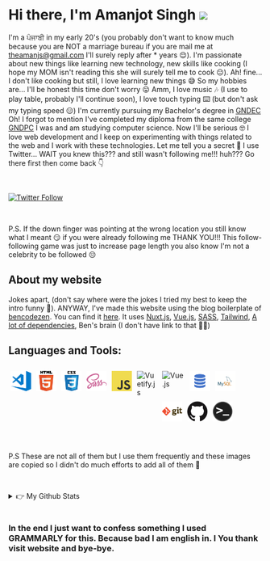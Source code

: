 # Hi there, I'm Amanjot Singh <img src="https://media.giphy.com/media/hvRJCLFzcasrR4ia7z/giphy.gif" width="35px" style="display:inline!important">

I'm a ਪੰਜਾਬੀ in my early 20's (you probably don't want to know much because you are NOT a marriage bureau if you are mail me at theamanjs@gmail.com I'll surely reply after \* years 😌). I'm passionate about new things like learning new technology, new skills like cooking (I hope my MOM isn't reading this she will surely tell me to cook 😐). Ah! fine... I don't like cooking but still, I love learning new things 😅 So my hobbies are... I'll be honest this time don't worry 😛 Amm, I love music 🎶 (I use to play table, probably I'll continue soon), I love touch typing ⌨️ (but don't ask my typing speed 😑) I'm currently pursuing my Bachelor's degree in [GNDEC](https://gndec.ac.in) Oh! I forgot to mention I've completed my diploma from the same college [GNDPC](https://gndpoly.org) I was and am studying computer science. Now I'll be serious 🤓 I love web development and I keep on experimenting with things related to the web and I work with these technologies. Let me tell you a secret 🤫 I use Twitter... WAIT you knew this??? and still wasn't following me!!! huh??? Go there first then come back 👇 

<br />

[![Twitter Follow](https://img.shields.io/twitter/follow/theamanjs?color=1DA1F2&logo=twitter&style=for-the-badge)](https://twitter.com/intent/follow?original_referer=https%3A%2F%2Fgithub.com%2Ftheamanjs&screen_name=theamanjs)

<br />

P.S. If the down finger was pointing at the wrong location you still know what I meant 😏 if you were already following me THANK YOU!!! This follow-following game was just to increase page length you also know I'm not a celebrity to be followed  😔 

## About my website

Jokes apart, (don't say where were the jokes I tried my best to keep the intro funny 🤕). ANYWAY, I've made this website using the blog boilerplate of [bencodezen](https://twitter.com/bencodezen). You can find it [here](https://github.com/bencodezen/bens-blog-boilerplate). It uses [Nuxt.js](https://nuxtjs.org/), [Vue.js](https://vuejs.org), [SASS](https://sass-lang.com/), [Tailwind](https://tailwindcss.com/), [A lot of dependencies](https://github.com/bencodezen/bens-blog-boilerplate/blob/master/package.json), Ben's brain (I don't have link to that 🤷‍♂️)


## Languages and Tools:

[<img align="left" alt="Visual Studio Code" width="40px" style="display:block;margin: 10px 5px" src="https://raw.githubusercontent.com/github/explore/80688e429a7d4ef2fca1e82350fe8e3517d3494d/topics/visual-studio-code/visual-studio-code.png" />][vscode]
[<img align="left" alt="HTML5" width="40px" style="display:block;margin: 10px 5px" src="https://raw.githubusercontent.com/github/explore/80688e429a7d4ef2fca1e82350fe8e3517d3494d/topics/html/html.png" />][html]
[<img align="left" alt="CSS3" width="40px" style="display:block;margin: 10px 5px" src="https://raw.githubusercontent.com/github/explore/80688e429a7d4ef2fca1e82350fe8e3517d3494d/topics/css/css.png" />][css]
[<img align="left" alt="Sass" width="40px" style="display:block;margin: 10px 5px" src="https://raw.githubusercontent.com/github/explore/80688e429a7d4ef2fca1e82350fe8e3517d3494d/topics/sass/sass.png" />][sass]
[<img align="left" alt="JavaScript" width="40px" style="display:block;margin: 10px 5px" src="https://raw.githubusercontent.com/github/explore/80688e429a7d4ef2fca1e82350fe8e3517d3494d/topics/javascript/javascript.png" />][javascript]
[<img align="left" alt="Vuetify.js" width="40px" style="display:block;margin: 10px 5px" src="https://seeklogo.com/images/V/vuetify-logo-3BCF73C928-seeklogo.com.png" />][vuetify]
[<img align="left" alt="Vue.js" width="45px" style="display:block;margin: 10px 5px" src="https://upload.wikimedia.org/wikipedia/commons/thumb/9/95/Vue.js_Logo_2.svg/1200px-Vue.js_Logo_2.svg.png" />][vue]
[<img align="left" alt="SQL" width="40px" style="display:block;margin: 10px 5px" src="https://raw.githubusercontent.com/github/explore/80688e429a7d4ef2fca1e82350fe8e3517d3494d/topics/sql/sql.png" />][sql]
[<img align="left" alt="MySQL" width="40px" style="display:block;margin: 10px 5px" src="https://raw.githubusercontent.com/github/explore/80688e429a7d4ef2fca1e82350fe8e3517d3494d/topics/mysql/mysql.png" />][mysql]
[<img align="left" alt="Git" width="40px" style="display:block;margin: 10px 5px" src="https://raw.githubusercontent.com/github/explore/80688e429a7d4ef2fca1e82350fe8e3517d3494d/topics/git/git.png" />][git]
[<img align="left" alt="GitHub" width="40px" style="display:block;margin: 10px 5px" src="https://raw.githubusercontent.com/github/explore/78df643247d429f6cc873026c0622819ad797942/topics/github/github.png" />][github]
[<img align="left" alt="Terminal" width="40px" style="display:block;margin: 10px 5px" src="https://raw.githubusercontent.com/github/explore/80688e429a7d4ef2fca1e82350fe8e3517d3494d/topics/terminal/terminal.png" />][terminal]


<br />
<br />

<p style="display:inline-block;margin-top:50px;">P.S These are not all of them but I use them frequently and these images are copied so I didn't do much efforts to add all of them 🥱</p>
<br />

<details style="display: block; margin-top: 30px;">
  <summary>👉 My Github Stats</summary>

  <img align="center" alt="theamanjs's Github Stats" src="https://github-readme-stats.codestackr.vercel.app/api?username=theamanjs&show_icons=true&hide_border=true" />

</details>

<br />

### In the end I just want to confess something I used GRAMMARLY for this. Because bad I am english in. I You thank visit website and bye-bye.

[twitter]: https://twitter.com/theamanjs
[instagram]: https://instagram.com/theamanjs
[linkedin]: https://linkedin.com/in/theamanjs
[vscode]: https://raw.githubusercontent.com/github/explore/80688e429a7d4ef2fca1e82350fe8e3517d3494d/topics/visual-studio-code/visual-studio-code.png
[html]: https://raw.githubusercontent.com/github/explore/80688e429a7d4ef2fca1e82350fe8e3517d3494d/topics/html/html.png
[css]: https://raw.githubusercontent.com/github/explore/80688e429a7d4ef2fca1e82350fe8e3517d3494d/topics/css/css.png
[sass]: https://raw.githubusercontent.com/github/explore/80688e429a7d4ef2fca1e82350fe8e3517d3494d/topics/sass/sass.png
[javascript]: https://raw.githubusercontent.com/github/explore/80688e429a7d4ef2fca1e82350fe8e3517d3494d/topics/javascript/javascript.png
[vue]: https://upload.wikimedia.org/wikipedia/commons/thumb/9/95/Vue.js_Logo_2.svg/1200px-Vue.js_Logo_2.svg.png
[vuetify]: https://seeklogo.com/images/V/vuetify-logo-3BCF73C928-seeklogo.com.png
[sql]: https://raw.githubusercontent.com/github/explore/80688e429a7d4ef2fca1e82350fe8e3517d3494d/topics/sql/sql.png
[mysql]: https://raw.githubusercontent.com/github/explore/80688e429a7d4ef2fca1e82350fe8e3517d3494d/topics/mysql/mysql.png
[git]: https://raw.githubusercontent.com/github/explore/80688e429a7d4ef2fca1e82350fe8e3517d3494d/topics/git/git.png
[github]: https://raw.githubusercontent.com/github/explore/78df643247d429f6cc873026c0622819ad797942/topics/github/github.png
[terminal]: https://raw.githubusercontent.com/github/explore/80688e429a7d4ef2fca1e82350fe8e3517d3494d/topics/terminal/terminal.png



